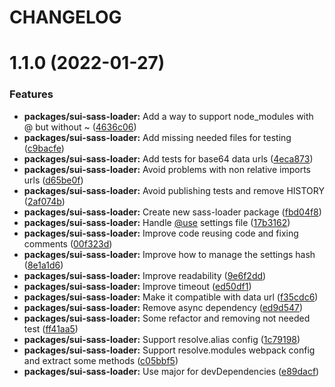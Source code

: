 # CHANGELOG

# 1.1.0 (2022-01-27)


### Features

* **packages/sui-sass-loader:** Add a way to support node_modules with @ but without ~ ([4636c06](https://github.com/SUI-Components/sui/commit/4636c06c15926cd3ebb4c5ab94cef05a7b676cfe))
* **packages/sui-sass-loader:** Add missing needed files for testing ([c9bacfe](https://github.com/SUI-Components/sui/commit/c9bacfe4b3607b60d9c679d970b71e88e4bc350a))
* **packages/sui-sass-loader:** Add tests for base64 data urls ([4eca873](https://github.com/SUI-Components/sui/commit/4eca8732d62cdea2f757cf0786297f70624d99d8))
* **packages/sui-sass-loader:** Avoid problems with non relative imports urls ([d65be0f](https://github.com/SUI-Components/sui/commit/d65be0f479d3fe6a9e9be7eff156c8f59978151b))
* **packages/sui-sass-loader:** Avoid publishing tests and remove HISTORY ([2af074b](https://github.com/SUI-Components/sui/commit/2af074b441c9b343b172dc296e123ea4804a3fb7))
* **packages/sui-sass-loader:** Create new sass-loader package ([fbd04f8](https://github.com/SUI-Components/sui/commit/fbd04f89ef39b82c4e5172a137adf455f73add29))
* **packages/sui-sass-loader:** Handle [@use](https://github.com/use) settings file ([17b3162](https://github.com/SUI-Components/sui/commit/17b3162153d00c120e019a340ef19b9485b074cd))
* **packages/sui-sass-loader:** Improve code reusing code and fixing comments ([00f323d](https://github.com/SUI-Components/sui/commit/00f323d9f153304fa941ac35e453687b0df47fac))
* **packages/sui-sass-loader:** Improve how to manage the settings hash ([8e1a1d6](https://github.com/SUI-Components/sui/commit/8e1a1d648ab1d9cb58eb51716a3761c426e4cac0))
* **packages/sui-sass-loader:** Improve readability ([9e6f2dd](https://github.com/SUI-Components/sui/commit/9e6f2dd57bc688a6140e08d7461321e4db8fd454))
* **packages/sui-sass-loader:** Improve timeout ([ed50df1](https://github.com/SUI-Components/sui/commit/ed50df19d0cb5e5faa10dc00cce723b81962df30))
* **packages/sui-sass-loader:** Make it compatible with data url ([f35cdc6](https://github.com/SUI-Components/sui/commit/f35cdc6dc14ddcdec2013d62643a365b98fc9dfa))
* **packages/sui-sass-loader:** Remove async dependency ([ed9d547](https://github.com/SUI-Components/sui/commit/ed9d54734ee8f3f383666003780f8f6b77f6d7d4))
* **packages/sui-sass-loader:** Some refactor and removing not needed test ([ff41aa5](https://github.com/SUI-Components/sui/commit/ff41aa50670908fc7576367601df6d3e2d94a01d))
* **packages/sui-sass-loader:** Support resolve.alias config ([1c79198](https://github.com/SUI-Components/sui/commit/1c79198c11bc7dc425a4f99e1279478671c88492))
* **packages/sui-sass-loader:** Support resolve.modules webpack config and extract some methods ([c05bbf5](https://github.com/SUI-Components/sui/commit/c05bbf564e0603fd705706c2c50928f964e015ea))
* **packages/sui-sass-loader:** Use major for devDependencies ([e89dacf](https://github.com/SUI-Components/sui/commit/e89dacfe4a8c4c3e39b9b37bda630b6d483cf792))



